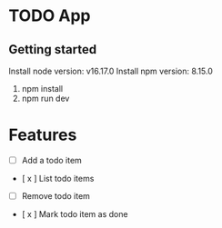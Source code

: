 # TODO App

## Getting started

Install node version: v16.17.0
Install npm version: 8.15.0


1. npm install 
2. npm run dev

# Features

- [ ] Add a todo item
- [ x ] List todo items
- [ ] Remove todo item
- [ x ] Mark todo item as done